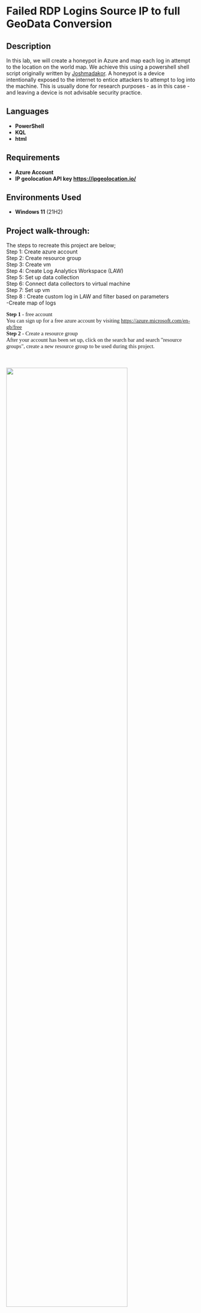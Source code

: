 # Failed RDP Logins Source IP to full GeoData Conversion
<h2>Description</h2>
In this lab, we will create a honeypot in Azure and map each log in attempt to the location on the world map. We achieve this using a powershell shell script originally written by <a href= "https://github.com/joshmadakor1" > Joshmadakor</a>. A honeypot is a device intentionally exposed to the internet to entice attackers to attempt to log into the machine. This is usually done for research purposes - as in this case - and leaving a device is not advisable security practice.

<br />

<h2>Languages</h2>

- <b>PowerShell</b> 
- <b>KQL</b>
- <b>html</b>

<h2>Requirements</h2>

- <b>Azure Account</b>
- <b>IP geolocation API key https://ipgeolocation.io/</b>

<h2>Environments Used </h2>

- <b>Windows 11</b> (21H2)

<h2>Project walk-through:</h2>


The steps to recreate this project are below; <br/>
Step 1: Create azure account <br>
Step 2: Create resource group<br>
Step 3: Create vm <br>
Step 4: Create Log Analytics Workspace (LAW) <br>
Step 5: Set up data collection <br>
Step 6: Connect data collectors to virtual machine<br>
Step 7: Set up vm<br>
Step 8 : Create custom log in LAW and filter based on parameters<br>
    -Create map of logs<br>

<p></p>
<p style="margin:0in;font-family:Calibri;font-size:11.0pt"><strong>Step 1</strong> - free account</p>
<p style="margin:0in;font-family:Calibri;font-size:11.0pt">You can sign up for a free azure account by visiting <a href="https://azure.microsoft.com/en-gb/free">https://azure.microsoft.com/en-gb/free</a></p>
<p style="margin:0in;font-family:Calibri;font-size:11.0pt"><strong>Step 2</strong> - Create a resource group</p>
<p style="margin:0in;font-family:Calibri;font-size:11.0pt">After your account has been set up, click on the search bar and search &quot;resource groups&quot;, create a new resource group to be used during this project.</p><br>
<p></p>
<br/>
<img src="https://i.imgur.com/PpDCMJj.png" height="80%" width="80%" />
<p style="margin:0in;font-family:Calibri;font-size:11.0pt">Creating resource group</p>
<p style="margin:0in;font-family:Calibri;font-size:11.0pt">Step 3 - create VM</p><br>
<br/>
<img src="https://i.imgur.com/s9YpkCm.png" height="80%" width="80%" />
<p style="margin:0in;font-family:Calibri;font-size:11.0pt">Note: during initial testing, we had a DOS attack that knocked the server offline as we tried to use the minimum requirements. As a result we advise you use a minimum of 8GiB RAM to give your system a better response and slightly better resilience.</p>
<p><br></p>
<img src="https://i.imgur.com/xRUqOYJ.png" height="80%" width="80%" /><br>
<p style="margin:0in;font-family:Calibri;font-size:11.0pt">Under the &quot;Networking&quot; tab when creating your VM, go to &quot;NIC network security group&quot; and select Advanced then create a network security group (<span style="font-weight:bold">NSG</span> -<span style="font-style:italic">The NSG is essentially a firewall and the rules on traffic flow is configured here.</span>)</p>
<p style="margin:0in;font-family:Calibri;font-size:11.0pt"><br></p>
<p style="margin:0in;font-family:Calibri;font-size:11.0pt">Delete any existing rules and create an inbound rule to match the below and change the rule priority to 100;</p><br>
<img src="https://i.imgur.com/BW1PC1y.png" height="60%" width="40%" /><br>
<img src="https://i.imgur.com/i3utrUi.png" height="40%" width="40%" /><br>
<p style="margin:0in;font-family:Calibri;font-size:11.0pt">This will allow any inbound traffic over any port thus making the machine a interesting target to attackers.</p>
<p style="margin:0in;font-family:Calibri;font-size:11.0pt"><strong>Step 4; Create Log Analytics workspace</strong></p>
<p style="margin:0in;font-family:Calibri;font-size:11.0pt">Search &quot;Log analytics Workspace&quot; &gt; select the option from the drop down &gt; create</p>
<img src="https://i.imgur.com/oec9y0R.png" height="60%" width="40%" /><br>
<p style="margin:0in;font-family:Calibri;font-size:11.0pt"><span style="font-size: 11pt; text-align: inherit;"><strong>Step 5; set up data collection</strong></span><strong><br></strong></p>
<p style="margin:0in;font-family:Calibri;font-size:11.0pt">Search &quot;Microsoft Defender for cloud&quot; &gt; Environment settings. Open the drop down and select your LAW for this project</p>
<p style="margin:0in;font-family:Calibri;font-size:11.0pt"><br></p>
<img src="https://i.imgur.com/Ccc58UF.png" height="80%" width="80%" /><br>
<p style="margin:0in;font-family:Calibri;font-size:11.0pt">After Selecting the workspace, Check that SQL server is off and &quot;servers&quot; is on
<img src="https://i.imgur.com/gkuFe3G.png" height="80%" width="80%" /><br></p>
<p style="margin:0in;font-family:Calibri;font-size:11.0pt">Then set &quot;data collection&quot; to all events and save:&nbsp;</p>
<img src="https://i.imgur.com/R3Xi7im.png" height="80%" width="80%" /><br></p>
<p style="margin:0in;font-family:Calibri;font-size:11.0pt"><strong>Step 6: Connect data collectors to virtual machine</strong></p>
<p style="margin:0in;font-family:Calibri;font-size:11.0pt">Search LAW, then look for &quot;virtual machine&quot; in the left column:
</p>
<img src="https://i.imgur.com/iyGZMzj.png" height="80%" width="80%" /><br>
<p style="margin:0in;font-family:Calibri;font-size:11.0pt">select the vm and connect the virtual machine&nbsp; to the LAW:</p>
<img src="https://i.imgur.com/oXqDCr2.png" height="80%" width="80%" /><br><p></p>
<p style="margin:0in;font-family:Calibri;font-size:11.0pt"><span 
style="text-align: inherit;"><strong>Step 7: Set up vm</strong></span></p>
<p style="margin:0in;font-family:Calibri;font-size:11.0pt"><span style="font-size: 11pt; text-align: inherit;">Using RDP from your local desktop, connect to your VM it&apos;s public Ip address:</span></p>
<img src="https://i.imgur.com/QCf1Q9i.png" height="60%" width="60%" /><br><p></p>
<p style="margin:0in;font-family:Calibri;font-size:11.0pt">Turn off the firewall on the vm. This has to be done under each profile tab. i.e. domain, private, public</p>
<img src="https://i.imgur.com/DqtkoXc.png" height="60%" width="60%" /><br><p></p>
<p style="margin:0in;font-family:Calibri;font-size:11.0pt">Using PowerShell ISE; Copy, paste and run the script&nbsp;</p>
<img src="https://i.imgur.com/G8qhd70.png" height="80%" width="80%" /><p
style="margin:0in;font-family:Calibri;font-size:11.0pt"><span style="font-size: 11pt; text-align: inherit;">Output of the Ps1. script</p><br>
<p style="margin:0in;font-family:Calibri;font-size:11.0pt"><strong>Step 8: Create custom log in LAW and filter based on parameters</strong></p>
<p style="margin:0in;font-family:Calibri;font-size:11.0pt">Back in the azure portal, open LAW &gt; Tables &gt; Create custom log&nbsp;</p>
<img src="https://i.imgur.com/EM8jHp8.png" height="80%" width="80%" /><br><p></p>
<p style="margin:0in;font-family:Calibri;font-size:11.0pt">Copy the log file created on the vm and paste it on your local desktop so it can be used to train the log analytics workspace. c:\programdata\(*filename*)</p>
<p style="margin:0in;font-family:Calibri;font-size:11.0pt"><br></p>
<p style="margin:0in;font-family:Calibri;font-size:11.0pt">Import failed_rdp logs into LAW</p>
<img src="https://i.imgur.com/hLNeMXs.png" height="40%" width="80%" /><br><p></p>
<p style="margin:0in;font-family:Calibri;font-size:11.0pt">under &quot;collection path&quot;, specify the path to the file with the logs on the vm</p>
<img src="https://i.imgur.com/ESjBwb5.png" height="40%" width="80%" /><br><p
style="margin:0in;font-family:Calibri;font-size:11.0pt">save the custom log.</p>
<p style="margin:0in;font-family:Calibri;font-size:11.0pt;">In the column on the left, navigate to &quot;Logs&quot; and search for the Custom Log name. It might take up to 30 minutes for the log to appear here:</p>
<img src="https://i.imgur.com/XlNfBqV.png" height="80%" width="80%" /><br><p></p>
<p style="margin:0in;font-family:Calibri;font-size:11.0pt">Filter the data in the &quot;raw data&quot; field by specified parameters:</p>

```
failed_rdp_with_geo_CL
| parse RawData with * "latitude=" latitude " longitude=" longitude " destinationhost=" destinationhost " sourcehost=" sourcehost " country=" country " label=" label
| project latitude, longitude, sourcehost, country, label, destinationhost

```




<img src="https://i.imgur.com/bHNd8Ii.png" height="80%" width="80%" /><br><p></p>

<p style="margin:0in;font-family:Calibri;font-size:11.0pt"><span style="font-size: 11pt; text-align: inherit;"><strong>Step 9: Create workbook for incident and create map visualization</strong></span><strong><br></strong></p><strong>
</strong>
<p style="margin:0in;font-family:Calibri;font-size:11.0pt">&nbsp;From the column on the left, select workbook &gt; New &nbsp;</p>
<img src="https://i.imgur.com/vZDG6Ti.png" height="80%" width="80%" /><br><p></p>
<p style="margin:0in;font-family:Calibri;font-size:11.0pt">Remove all existing queries by clicking on the 3 dots &gt; Remove</p>
<img src="https://i.imgur.com/aAEu0ng.png" height="80%" width="80%" /><br><p></p>
<p style="margin:0in;font-family:Calibri;font-size:11.0pt">Add a new query to the workbook</p>
<img src="https://i.imgur.com/zn3Zvni.png" height="80%" width="80%" /><br><p></p>

```
failed_rdp_with_geo_CL
| parse RawData with * "latitude=" latitude " longitude=" longitude " destinationhost=" destinationhost " sourcehost=" sourcehost " country=" country " label=" label
| project latitude, longitude, sourcehost, country, label, destinationhost
| summarize event_count=count() by sourcehost, label, country, longitude, latitude|<br> where sourcehost != "" 
```

<p style="margin:0in;font-family:Consolas;font-size:10.5pt">Copy and paste the code above as the query. This filters the logs but also keeps count of how many events originated from a location. </p>
<p style="margin:0in;font-family:Calibri;font-size:11.0pt">
</p>
<p style="margin:0in;font-family:Consolas;font-size:10.5pt">Under &quot;visualization&quot; select &quot;map&quot; and &quot;full&quot; under &quot;size&quot;</p>
<img src="https://i.imgur.com/Lrkfp9c.png" height="50%" width="80%" /><br><p></p>
<p style="margin:0in;font-family:Calibri;font-size:11.0pt">Failed login attempts mapped to country:</p>
<img src="https://i.imgur.com/fR39UHZ.png" height="80%" width="80%" /><br><p></p>
<p style="margin:0in;font-family:Calibri;font-size:11.0pt">Our map was created using the country or region location info but this can also be done with the longitude and latitude information gathered. Our exact map settings are below</p>
<img src="https://i.imgur.com/j7mpfWX.png" height="80%" width="40%" /><br><p></p>
<img src="https://i.imgur.com/DCIn2to.png" height="80%" width="40%" /><br><p></p>
<p style="margin:0in;font-family:Calibri;font-size:11.0pt">Save the map setting and the edited query. </p>
<p style="margin:0in;font-family:Calibri;font-size:11.0pt">
</p>
<p style="margin:0in;font-family:Calibri;font-size:11.0pt">After the workbook has been saved, it can be set to auto refresh at intervals:</p>
<img src="https://i.imgur.com/eSzXaH4.png" height="80%" width="80%" /><br><p></p>

